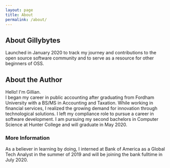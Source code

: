 ```yaml
---
layout: page
title: About
permalink: /about/
---
```


## About Gillybytes
Launched in January 2020 to track my journey and contributions to the open source software community and to serve as a resource for other beginners of OSS.

## About the Author

Hello! I'm Gillian.  
I began my career in public accounting after graduating from Fordham University with a BS/MS in Accounting and Taxation. While working in financial services, I realized the growing demand for innovation through technological solutions. I left my compliance role to pursue a career in software development. I am pursuing my second bachelors in Computer Science at Hunter College and will graduate in May 2020.


### More Information

As a believer in learning by doing, I interned at Bank of America as a Global Tech Analyst in the summer of 2019 and will be joining the bank fulltime in July 2020. 
